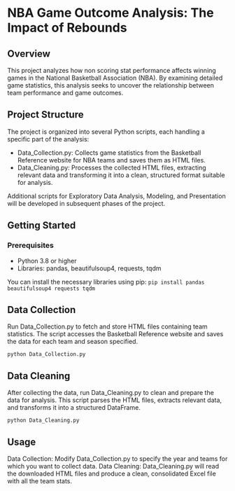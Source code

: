 # NBA Game Outcome Analysis: The Impact of Rebounds
## Overview
This project analyzes how non scoring stat performance affects winning games in the National Basketball Association (NBA). By examining detailed game statistics, this analysis seeks to uncover the relationship between team performance and game outcomes.

## Project Structure
The project is organized into several Python scripts, each handling a specific part of the analysis:

- Data_Collection.py: Collects game statistics from the Basketball Reference website for NBA teams and saves them as HTML files.
- Data_Cleaning.py: Processes the collected HTML files, extracting relevant data and transforming it into a clean, structured format suitable for analysis.

Additional scripts for Exploratory Data Analysis, Modeling, and Presentation will be developed in subsequent phases of the project.

## Getting Started
### Prerequisites
- Python 3.8 or higher
- Libraries: pandas, beautifulsoup4, requests, tqdm

You can install the necessary libraries using pip:
`pip install pandas beautifulsoup4 requests tqdm`

## Data Collection
Run Data_Collection.py to fetch and store HTML files containing team statistics. The script accesses the Basketball Reference website and saves the data for each team and season specified.

`python Data_Collection.py`

## Data Cleaning
After collecting the data, run Data_Cleaning.py to clean and prepare the data for analysis. This script parses the HTML files, extracts relevant data, and transforms it into a structured DataFrame.

`python Data_Cleaning.py`

## Usage
Data Collection: Modify Data_Collection.py to specify the year and teams for which you want to collect data.
Data Cleaning: Data_Cleaning.py will read the downloaded HTML files and produce a clean, consolidated Excel file with all the team stats.